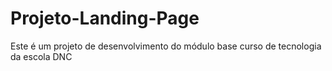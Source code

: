 # Projeto-Landing-Page
Este é um projeto de desenvolvimento do módulo base curso de tecnologia da escola DNC
